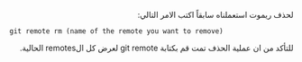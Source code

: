 ﻿<p dir="RTL">
لحذف ريموت استعملناه سابقاً اكتب الامر التالي:
</p>

`git remote rm (name of the remote you want to remove)`

<p dir="RTL">
للتأكد من ان عملية الحذف تمت قم بكتابة git remote لعرض كل الremotes الحالية.
</p>

